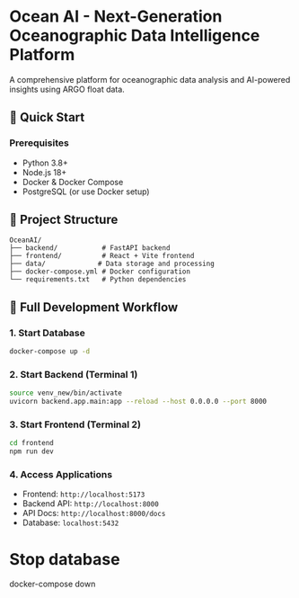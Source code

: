 # Ocean AI - Next-Generation Oceanographic Data Intelligence Platform

A comprehensive platform for oceanographic data analysis and AI-powered insights using ARGO float data.

## 🚀 Quick Start

### Prerequisites
- Python 3.8+
- Node.js 18+
- Docker & Docker Compose
- PostgreSQL (or use Docker setup)

## 📁 Project Structure

```
OceanAI/
├── backend/           # FastAPI backend
├── frontend/          # React + Vite frontend
├── data/             # Data storage and processing
├── docker-compose.yml # Docker configuration
└── requirements.txt   # Python dependencies
```


## 🔄 Full Development Workflow

### 1. Start Database
```bash
docker-compose up -d
```

### 2. Start Backend (Terminal 1)
```bash
source venv_new/bin/activate
uvicorn backend.app.main:app --reload --host 0.0.0.0 --port 8000
```

### 3. Start Frontend (Terminal 2)
```bash
cd frontend
npm run dev
```

### 4. Access Applications
- Frontend: `http://localhost:5173`
- Backend API: `http://localhost:8000`
- API Docs: `http://localhost:8000/docs`
- Database: `localhost:5432`

# Stop database
docker-compose down

